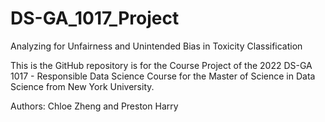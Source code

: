 # DS-GA_1017_Project
Analyzing for Unfairness and Unintended Bias in Toxicity Classification

This is the GitHub repository is for the Course Project of the 2022 DS-GA 1017 - Responsible Data Science Course for the Master of Science in Data Science from New York University.

Authors: Chloe Zheng and Preston Harry
